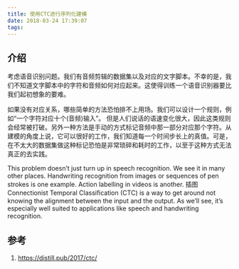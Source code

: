 ```yaml
---
title: 使用CTC进行序列化建模
date: 2018-03-24 17:39:07
tags:
---
```


## 介绍
考虑语音识别问题。我们有音频剪辑的数据集以及对应的文字脚本。不幸的是，我们不知道文字脚本中的字符和音频如何对应起来。这使得训练一个语音识别器要比我们起初想象的要难。

如果没有对应关系，哪些简单的方法恐怕排不上用场。我们可以设计一个规则，例如“一个字符对应十个(音频)输入”。 但是人们说话的语速变化很大，因此这类规则会经常被打破。另外一种方法是手动的方式标记音频中那一部分对应那个字符。从建模的角度上说，它可以很好的工作，我们知道每一个时间步长上的真值。可是，在不太大的数据集做这种标记恐怕是非常琐碎和耗时的工作，以至于这种方式无法真正的去实践。


This problem doesn’t just turn up in speech recognition. We see it in many other places. Handwriting recognition from images or sequences of pen strokes is one example. Action labelling in videos is another.
插图
Connectionist Temporal Classiﬁcation (CTC) is a way to get around not knowing the alignment between the input and the output. As we’ll see, it’s especially well suited to applications like speech and handwriting recognition.

## 参考
1. https://distill.pub/2017/ctc/